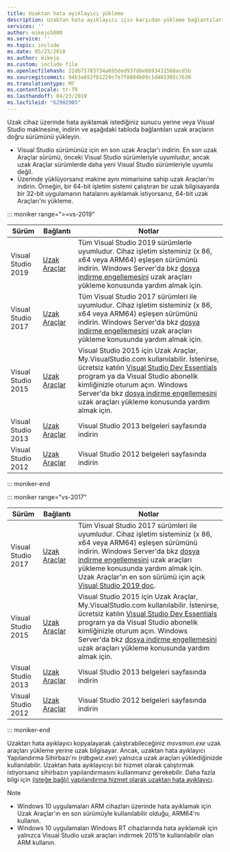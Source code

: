 ```yaml
---
title: Uzaktan hata ayıklayıcı yükleme
description: Uzaktan hata ayıklayıcı için karşıdan yükleme bağlantıları
services: ''
author: mikejo5000
ms.service: ''
ms.topic: include
ms.date: 05/23/2018
ms.author: mikejo
ms.custom: include file
ms.openlocfilehash: 22db75783734a695ded937d8e6b93431568acd5b
ms.sourcegitcommit: 94b3a052fb1229c7e7f8804b09c1d403385c7630
ms.translationtype: MT
ms.contentlocale: tr-TR
ms.lasthandoff: 04/23/2019
ms.locfileid: "62902905"
---
```

Uzak cihaz üzerinde hata ayıklamak istediğiniz sunucu yerine veya Visual Studio makinesine, indirin ve aşağıdaki tabloda bağlantıları uzak araçların doğru sürümünü yükleyin.

- Visual Studio sürümünüz için en son uzak Araçlar'ı indirin. En son uzak Araçlar sürümü, önceki Visual Studio sürümleriyle uyumludur, ancak uzak Araçlar sürümlerde daha yeni Visual Studio sürümleriyle uyumlu değil.
- Üzerinde yüklüyorsanız makine aynı mimarisine sahip uzak Araçları'nı indirin. Örneğin, bir 64-bit işletim sistemi çalıştıran bir uzak bilgisayarda bir 32-bit uygulamanın hatalarını ayıklamak istiyorsanız, 64-bit uzak Araçları'nı yükleme.

::: moniker range=">=vs-2019"

|Sürüm|Bağlantı|Notlar|
|-|-|-|
|Visual Studio 2019|[Uzak Araçlar](https://visualstudio.microsoft.com/downloads/?q=remote+tools#remote-tools-for-visual-studio-2019)|Tüm Visual Studio 2019 sürümlerle uyumludur. Cihaz işletim sisteminiz (x 86, x64 veya ARM64) eşleşen sürümünü indirin. Windows Server'da bkz [dosya indirme engellemesini](../../debugger/remote-debugging-unblock-file-download.md) uzak araçları yükleme konusunda yardım almak için.|
|Visual Studio 2017|[Uzak Araçlar](https://my.visualstudio.com/Downloads?q=remote%20tools%20visual%20studio%202017)|Tüm Visual Studio 2017 sürümleri ile uyumludur. Cihaz işletim sisteminiz (x 86, x64 veya ARM64) eşleşen sürümünü indirin. Windows Server'da bkz [dosya indirme engellemesini](../../debugger/remote-debugging-unblock-file-download.md) uzak araçları yükleme konusunda yardım almak için.|
|Visual Studio 2015|[Uzak Araçlar](https://my.visualstudio.com/Downloads?q=remote%20tools%20visual%20studio%202015)|Visual Studio 2015 için Uzak Araçlar, My.VisualStudio.com kullanılabilir. İstenirse, ücretsiz katılın [Visual Studio Dev Essentials](https://visualstudio.microsoft.com/dev-essentials/) program ya da Visual Studio abonelik kimliğinizle oturum açın. Windows Server'da bkz [dosya indirme engellemesini](../../debugger/remote-debugging-unblock-file-download.md) uzak araçları yükleme konusunda yardım almak için.|
|Visual Studio 2013|[Uzak Araçlar](/previous-versions/visualstudio/visual-studio-2013/bt727f1t(v=vs.120)#installing-the-remote-tools)|Visual Studio 2013 belgeleri sayfasında indirin|
|Visual Studio 2012|[Uzak Araçlar](/previous-versions/visualstudio/visual-studio-2012/bt727f1t(v=vs.110)#installing-the-remote-tools)|Visual Studio 2012 belgeleri sayfasında indirin|

::: moniker-end

::: moniker range="vs-2017"

|Sürüm|Bağlantı|Notlar|
|-|-|-|
|Visual Studio 2017|[Uzak Araçlar](https://my.visualstudio.com/Downloads?q=remote%20tools%20visual%20studio%202017)|Tüm Visual Studio 2017 sürümleri ile uyumludur. Cihaz işletim sisteminiz (x 86, x64 veya ARM64) eşleşen sürümünü indirin. Windows Server'da bkz [dosya indirme engellemesini](../../debugger/remote-debugging-unblock-file-download.md) uzak araçları yükleme konusunda yardım almak için. Uzak Araçlar'ın en son sürümü için açık [Visual Studio 2019 doc](../../debugger/remote-debugging.md?view=vs-2019).|
|Visual Studio 2015|[Uzak Araçlar](https://my.visualstudio.com/Downloads?q=remote%20tools%20visual%20studio%202015)|Visual Studio 2015 için Uzak Araçlar, My.VisualStudio.com kullanılabilir. İstenirse, ücretsiz katılın [Visual Studio Dev Essentials](https://visualstudio.microsoft.com/dev-essentials/) program ya da Visual Studio abonelik kimliğinizle oturum açın. Windows Server'da bkz [dosya indirme engellemesini](../../debugger/remote-debugging-unblock-file-download.md) uzak araçları yükleme konusunda yardım almak için.|
|Visual Studio 2013|[Uzak Araçlar](/previous-versions/visualstudio/visual-studio-2013/bt727f1t(v=vs.120)#installing-the-remote-tools)|Visual Studio 2013 belgeleri sayfasında indirin|
|Visual Studio 2012|[Uzak Araçlar](/previous-versions/visualstudio/visual-studio-2012/bt727f1t(v=vs.110)#installing-the-remote-tools)|Visual Studio 2012 belgeleri sayfasında indirin|

::: moniker-end

Uzaktan hata ayıklayıcı kopyalayarak çalıştırabileceğiniz *msvsmon.exe* uzak araçları yükleme yerine uzak bilgisayar. Ancak, uzaktan hata ayıklayıcı Yapılandırma Sihirbazı'nı (*rdbgwiz.exe*) yalnızca uzak araçları yüklediğinizde kullanılabilir. Uzaktan hata ayıklayıcıyı bir hizmet olarak çalıştırmak istiyorsanız sihirbazın yapılandırmasını kullanmanız gerekebilir. Daha fazla bilgi için [(isteğe bağlı) yapılandırma hizmet olarak uzaktan hata ayıklayıcı](../../debugger/remote-debugging.md#bkmk_configureService).

>[!NOTE]
>- Windows 10 uygulamaları ARM cihazları üzerinde hata ayıklamak için Uzak Araçlar'ın en son sürümüyle kullanılabilir olduğu, ARM64'nı kullanın.
>- Windows 10 uygulamaları Windows RT cihazlarında hata ayıklamak için yalnızca Visual Studio uzak araçları indirmek 2015'te kullanılabilir olan ARM kullanın.
